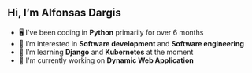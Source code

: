 ## Hi, I’m Alfonsas Dargis

- 🖥️ I've been coding in **Python** primarily for over 6 months
- 👀 I’m interested in **Software development** and **Software engineering**
- 🌱 I’m learning **Django** and **Kubernetes** at the moment
- 🔨 I'm currently working on **Dynamic Web Application**


<!---
d-alfa/d-alfa is a ✨ special ✨ repository because its `README.md` (this file) appears on your GitHub profile.
You can click the Preview link to take a look at your changes.
--->
